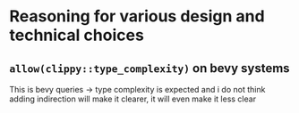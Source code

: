 # Reasoning for various design and technical choices

## `allow(clippy::type_complexity)` on bevy systems
This is bevy queries -> type complexity is expected and i do not think 
adding indirection will make it clearer, it will even make it less clear
